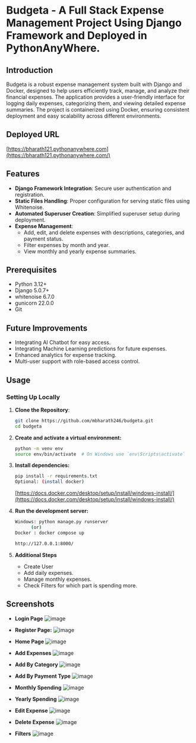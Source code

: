 # Budgeta - A Full Stack Expense Management Project Using Django Framework and Deployed in PythonAnyWhere.

## Introduction
Budgeta is a robust expense management system built with Django and Docker, designed to help users efficiently track, manage, and analyze their financial expenses. The application provides a user-friendly interface for logging daily expenses, categorizing them, and viewing detailed expense summaries. The project is containerized using Docker, ensuring consistent deployment and easy scalability across different environments.

## Deployed URL
[https://bharath121.pythonanywhere.com](https://bharath121.pythonanywhere.com/)

## Features
- **Django Framework Integration**: Secure user authentication and registration.
- **Static Files Handling**: Proper configuration for serving static files using Whitenoise.
- **Automated Superuser Creation**: Simplified superuser setup during deployment.
- **Expense Management**:
  - Add, edit, and delete expenses with descriptions, categories, and payment status.
  - Filter expenses by month and year.
  - View monthly and yearly expense summaries.

## Prerequisites

- Python 3.12+
- Django 5.0.7+
- whitenoise 6.7.0
- gunicorn 22.0.0
- Git

## Future Improvements
- Integrating AI Chatbot for easy access.
- Integrating Machine Learning predictions for future expenses.
- Enhanced analytics for expense tracking.
- Multi-user support with role-based access control.

## Usage
### Setting Up Locally

1. **Clone the Repository**:
   ```bash
   git clone https://github.com/mbharath246/budgeta.git
   cd budgeta
   ```
2. **Create and activate a virtual environment:**
    ```bash
    python -m venv env
    source env/bin/activate  # On Windows use `env\Scripts\activate`
    ```
3. **Install dependencies:**
    ```bash
    pip install -r requirements.txt
    Optional: (install docker)
    ```
    [https://docs.docker.com/desktop/setup/install/windows-install/](https://docs.docker.com/desktop/setup/install/windows-install/)
    

4. **Run the development server:**
    ```bash
    Windows: python manage.py runserver
          (or)
    Docker : docker compose up
    
    http://127.0.0.1:8000/
    ```
5. **Additional Steps**
    - Create User
    - Add daily expenses.
    - Manage monthly expenses.
    - Check Filters for which part is spending more.

## Screenshots
- **Login Page**
![image](https://github.com/user-attachments/assets/8d421a57-d9ad-4841-acb7-eb5969cb8a31)
    
- **Register Page:**
![image](https://github.com/user-attachments/assets/c4ba8c6d-72f5-4529-b375-d680d3426af1)

- **Home Page**
![image](https://github.com/user-attachments/assets/b8df27f4-0263-4ab7-8d52-9972b57dd1b1)

- **Add Expenses**
![image](https://github.com/user-attachments/assets/aa0887b0-a7d0-414b-a673-0f62a56603b0)

- **Add By Category**
![image](https://github.com/user-attachments/assets/e303c4f9-6ea3-4a7b-a739-2ac8007fbc76)

- **Add By Payment Type**
![image](https://github.com/user-attachments/assets/a5510bb5-28f6-4cde-8788-d38e3786b297)

- **Monthly Spending**
![image](https://github.com/user-attachments/assets/429186c1-7c7c-4961-b6f8-4adf624c9cd3)

- **Yearly Spending**
![image](https://github.com/user-attachments/assets/babbec2f-2774-48fb-9859-48e5a82e55ef)

- **Edit Expense**
![image](https://github.com/user-attachments/assets/d11e0b00-83a0-4f61-a680-bc3da8c84261)

- **Delete Expense**
![image](https://github.com/user-attachments/assets/b10e95c8-7139-4926-b6cf-fbe30a7af731)

- **Filters**
![image](https://github.com/user-attachments/assets/fd02f117-e93a-4d4f-862b-394806c351dc)
